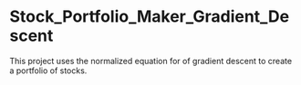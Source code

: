 # Stock_Portfolio_Maker_Gradient_Descent
This project uses the normalized equation for of gradient descent to create a portfolio of stocks.
